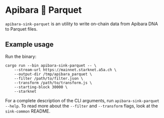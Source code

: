 # Apibara 🤝 Parquet

`apibara-sink-parquet` is an utility to write on-chain data from Apibara DNA to Parquet files.


## Example usage

Run the binary:

```
cargo run --bin apibara-sink-parquet -- \
    --stream-url https://mainnet.starknet.a5a.ch \
    --output-dir /tmp/apibara_parquet \
    --filter /path/to/filter.json \
    --transform /path/to/transform.js \
    --starting-block 30000 \
    --starknet
```

For a complete description of the CLI arguments, run `apibara-sink-parquet --help`.
To read more about the `--filter` and `--transform` flags, look at the
`sink-common` README.

